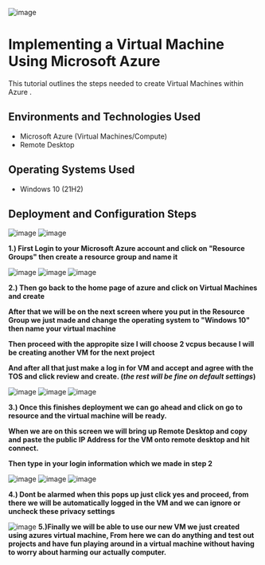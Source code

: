 
![image](https://github.com/MartindIT/basics-Azure/assets/151476834/84d1e828-ca68-4bc4-9098-5afa725711b7)


<h1> Implementing a Virtual Machine Using Microsoft Azure </h1>
This tutorial outlines the steps needed to create Virtual Machines within Azure .<br />


<h2>Environments and Technologies Used</h2>

- Microsoft Azure (Virtual Machines/Compute)
- Remote Desktop

<h2>Operating Systems Used </h2>

- Windows 10 (21H2)


<h2>Deployment and Configuration Steps</h2>

![image](https://github.com/MartindIT/basics-Azure/assets/151476834/7cf7d123-1650-4c50-8dd4-80bf2838ae75)
![image](https://github.com/MartindIT/basics-Azure/assets/151476834/2289ea2e-e0d9-45d3-97a3-8b91376fcf37)

**1.) First Login to your Microsoft Azure account and click on "Resource Groups" then create a resource group and name it**

![image](https://github.com/MartindIT/basics-Azure/assets/151476834/b95a2c66-0033-463b-9c3d-e58b6fb838ea)
![image](https://github.com/MartindIT/basics-Azure/assets/151476834/e3c3cb8b-2f29-471b-b727-4c347e89fffa)
![image](https://github.com/MartindIT/basics-Azure/assets/151476834/5ee3121b-ae84-4214-ba9d-2817259c37c6)


**2.) Then go back to the home page of azure and click on Virtual Machines and create**

**After that we will be on the next screen where you put in the Resource Group we just made and change the operating system to "Windows 10" then name your virtual machine**

**Then proceed with the appropite size I will choose 2 vcpus because I will be creating another VM for the next project**

**And after all that just make a log in for VM and accept and agree with the TOS and click review and create. (*the rest will be fine on default settings*)**

![image](https://github.com/MartindIT/basics-Azure/assets/151476834/ab4728a5-ebfa-4064-bc01-ce3e0e77bfbb)
![image](https://github.com/MartindIT/basics-Azure/assets/151476834/face5bfd-892d-4024-8a03-b27c492095a2)
![image](https://github.com/MartindIT/basics-Azure/assets/151476834/309f6d19-3f35-499a-88be-6e160a40e3b4)

**3.) Once this finishes deployment we can go ahead and click on go to resource and the virtual machine will be ready.**

**When we are on this screen we will bring up Remote Desktop and copy and paste the public IP Address for the VM onto remote desktop and hit connect.**

**Then type in your login information which we made in step 2**

![image](https://github.com/MartindIT/basics-Azure/assets/151476834/c6e47434-1d86-4f7f-8ebb-987f8f50f1ae)
![image](https://github.com/MartindIT/basics-Azure/assets/151476834/4b4eb103-99c5-429b-bd3e-f2d679689f3f)
![image](https://github.com/MartindIT/basics-Azure/assets/151476834/251c68f1-79f9-4c08-8936-49e3aacd1d69)

**4.) Dont be alarmed when this pops up just click yes and proceed, from there we will be automatically logged in the VM and we can ignore or uncheck these privacy settings**

![image](https://github.com/MartindIT/basics-Azure/assets/151476834/f5ee53d2-38ef-4b8e-a8c8-539bdec81eb4)
**5.)Finally we will be able to use our new VM we just created using azures virtual machine, From here we can do anything and test out projects and have fun playing around in a virtual machine without having to worry about harming our actually computer.**

